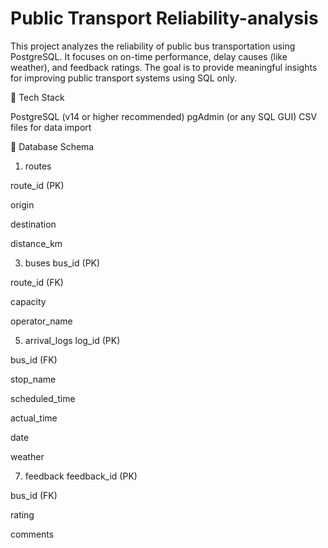 # Public Transport Reliability-analysis
This project analyzes the reliability of public bus transportation using PostgreSQL. It focuses on on-time performance, delay causes (like weather), and feedback ratings. The goal is to provide meaningful insights for improving public transport systems using SQL only.

🧰 Tech Stack

PostgreSQL (v14 or higher recommended)
pgAdmin (or any SQL GUI)
CSV files for data import


🧱 Database Schema
1. routes

route_id (PK)

origin

destination

distance_km

3. buses
bus_id (PK)

route_id (FK)

capacity

operator_name

5. arrival_logs
log_id (PK)

bus_id (FK)

stop_name

scheduled_time

actual_time

date

weather

7. feedback
feedback_id (PK)

bus_id (FK)

rating

comments

